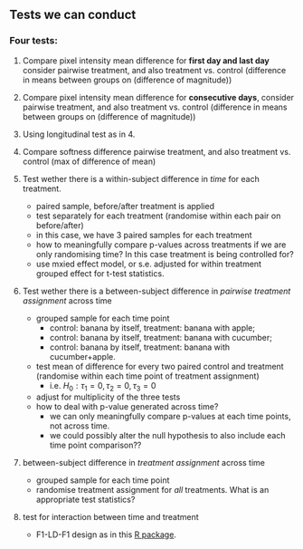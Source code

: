 ## Tests we can conduct

### Four tests:

1. Compare pixel intensity mean difference for **first day and last day** consider pairwise treatment, and also treatment vs. control (difference in means between groups on (difference of magnitude))
2. Compare pixel intensity mean difference for **consecutive days**, consider pairwise treatment, and also treatment vs. control (difference in means between groups on (difference of magnitude))
3. Using longitudinal test as in 4.
4. Compare softness difference pairwise treatment, and also treatment vs. control (max of difference of mean)



1. Test wether there is a within-subject difference in *time* for each treatment.
    - paired sample, before/after treatment is applied 
    - test separately for each treatment (randomise within each pair on before/after)
    - in this case, we have 3 paired samples for each treatment
    - how to meaningfully compare p-values across treatments if we are only randomising time? In this case treatment is being controlled for?
    - use mxied effect model, or s.e. adjusted for within treatment grouped effect for t-test statistics.
    
2. Test wether there is a between-subject difference in *pairwise treatment assignment* across time
    - grouped sample for each time point
        - control: banana by itself, treatment: banana with apple;
        - control: banana by itself, treatment: banana with cucumber;
        - control: banana by itself, treatment: banana with cucumber+apple.
    - test mean of difference for every two paired control and treatment (randomise within each time point of treatment assignment)
        - i.e. $H_0: \tau_1=0, \tau_2=0, \tau_3=0$
    - adjust for multiplicity of the three tests
    - how to deal with p-value generated across time?
        - we can only meaningfully compare p-values at each time points, not across time.
        - we could possibly alter the null hypothesis to also include each time point comparison??
3. between-subject difference in *treatment assignment* across time
    - grouped sample for each time point
    - randomise treatment assignment for *all* treatments. What is an appropriate test statistics?
4. test for interaction between time and treatment
    - F1-LD-F1 design as in this [R package](https://www.jstatsoft.org/article/view/v050i12).

